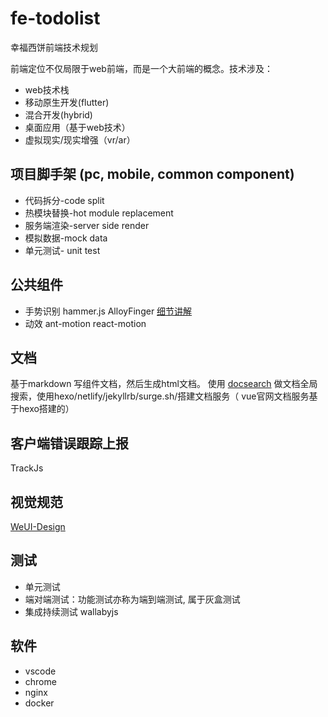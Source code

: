 # fe-todolist

幸福西饼前端技术规划

前端定位不仅局限于web前端，而是一个大前端的概念。技术涉及：

- web技术栈
- 移动原生开发(flutter)
- 混合开发(hybrid)
- 桌面应用（基于web技术）
- 虚拟现实/现实增强（vr/ar）

## 项目脚手架 (pc, mobile, common component)

- 代码拆分-code split
- 热模块替换-hot module replacement
- 服务端渲染-server side render
- 模拟数据-mock data
- 单元测试- unit test


## 公共组件

- 手势识别 hammer.js AlloyFinger [细节讲解][1]
- 动效 ant-motion react-motion

## 文档

基于markdown 写组件文档，然后生成html文档。
使用 [docsearch][3] 做文档全局搜索，使用hexo/netlify/jekyllrb/surge.sh/搭建文档服务（ vue官网文档服务基于hexo搭建的）

## 客户端错误跟踪上报

TrackJs

## 视觉规范

[WeUI-Design][4]

## 测试

- 单元测试
- 端对端测试：功能测试亦称为端到端测试, 属于灰盒测试
- 集成持续测试 wallabyjs

## 软件

- vscode
- chrome
- nginx
- docker


[1]:https://juejin.im/post/57b074fda633bd0057035b6d
[2]:https://zhuanlan.zhihu.com/p/29996622 "浅谈前后端分离与实践"
[3]:https://github.com/algolia/docsearch "docsearch"
[4]:https://github.com/weui/weui-design "微信视觉规范"
[5]:https://github.com/joeyguo/noerror "noerror-上报错前后台实现"